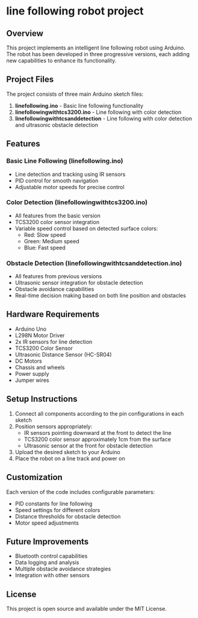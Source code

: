# line following robot project

## Overview

This project implements an intelligent line following robot using Arduino. The robot has been developed in three progressive versions, each adding new capabilities to enhance its functionality.

## Project Files

The project consists of three main Arduino sketch files:

1. **linefollowing.ino** - Basic line following functionality
2. **linefollowingwithtcs3200.ino** - Line following with color detection
3. **linefollowingwithtcsanddetection** - Line following with color detection and ultrasonic obstacle detection

## Features

### Basic Line Following (linefollowing.ino)

- Line detection and tracking using IR sensors
- PID control for smooth navigation
- Adjustable motor speeds for precise control


### Color Detection (linefollowingwithtcs3200.ino)

- All features from the basic version
- TCS3200 color sensor integration
- Variable speed control based on detected surface colors:
    - Red: Slow speed
    - Green: Medium speed
    - Blue: Fast speed


### Obstacle Detection (linefollowingwithtcsanddetection.ino)

- All features from previous versions
- Ultrasonic sensor integration for obstacle detection
- Obstacle avoidance capabilities
- Real-time decision making based on both line position and obstacles


## Hardware Requirements

- Arduino Uno
- L298N Motor Driver
- 2x IR sensors for line detection
- TCS3200 Color Sensor
- Ultrasonic Distance Sensor (HC-SR04)
- DC Motors
- Chassis and wheels
- Power supply
- Jumper wires


## Setup Instructions

1. Connect all components according to the pin configurations in each sketch
2. Position sensors appropriately:
    - IR sensors pointing downward at the front to detect the line
    - TCS3200 color sensor approximately 1cm from the surface
    - Ultrasonic sensor at the front for obstacle detection
3. Upload the desired sketch to your Arduino
4. Place the robot on a line track and power on

## Customization

Each version of the code includes configurable parameters:

- PID constants for line following
- Speed settings for different colors
- Distance thresholds for obstacle detection
- Motor speed adjustments


## Future Improvements

- Bluetooth control capabilities
- Data logging and analysis
- Multiple obstacle avoidance strategies
- Integration with other sensors


## License

This project is open source and available under the MIT License.




